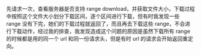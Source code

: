 先请求一次，查看服务器是否支持 range download，并获取文件大小，下载过程中按照这个文件大小划分下载区间，逐个区间进行下载，但有时我发现一些 range 没有下完，她们的下载过程就返回了，而且再去下载这些 range，不会进行下载动作，经过我的排查，我发现造成这个问题的原因是虽然下载所有 range 的时候都是用的同一个 url 和同一份请求头，但是有时 url 的请求会开始返回重定向。